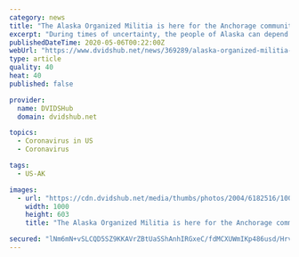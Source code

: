 ```yaml
---
category: news
title: "The Alaska Organized Militia is here for the Anchorage community"
excerpt: "During times of uncertainty, the people of Alaska can depend on the Alaska Organized Militia (AKOM) to be front and center, meeting the challenge with discipline and action. Consisting of the Alaska National Guard,"
publishedDateTime: 2020-05-06T00:22:00Z
webUrl: "https://www.dvidshub.net/news/369289/alaska-organized-militia-here-anchorage-community"
type: article
quality: 40
heat: 40
published: false

provider:
  name: DVIDSHub
  domain: dvidshub.net

topics:
  - Coronavirus in US
  - Coronavirus

tags:
  - US-AK

images:
  - url: "https://cdn.dvidshub.net/media/thumbs/photos/2004/6182516/1000w_q75.jpg"
    width: 1000
    height: 603
    title: "The Alaska Organized Militia is here for the Anchorage community"

secured: "lNm6mN+vSLCQD5SZ9KKAVrZBtUaSShAnhIRGxeC/fdMCXUWmIKp486usd/HrvnfqE/xkQVTYvyvCc8LCY7iGiqtvsVQ4S4Hz1K8CVX0ScApBo2DwlPO3NeJEyzrFNeFEbQbQUTd1EFoWL4eoaC6r2++Ui6266JYNQGdJXDWEOpetzbKE9Gf5NgIDT2WuQj/J1m5DKwiMdgJEyDd4gsjK9dKmyZ4NlOlEHMbUPFq9U+sZq9rORtxWbpxj3rHzv6RbPiSGUPxvt2Fli7wijiA6mGxlIH89pBVI3dAhF4OiCtwNpuyf+q2BFenziF5R1L4b;bmJv5FVLWeSH5NOoQQrTtQ=="
---
```


